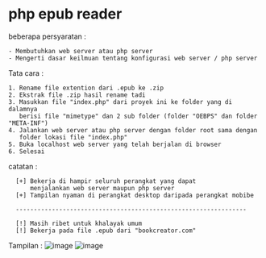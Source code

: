 # php epub reader

beberapa persyaratan :
```
- Membutuhkan web server atau php server
- Mengerti dasar keilmuan tentang konfigurasi web server / php server
```

Tata cara :
```
1. Rename file extention dari .epub ke .zip
2. Ekstrak file .zip hasil rename tadi
3. Masukkan file "index.php" dari proyek ini ke folder yang di dalamnya
   berisi file "mimetype" dan 2 sub folder (folder "OEBPS" dan folder "META-INF")
4. Jalankan web server atau php server dengan folder root sama dengan
   folder lokasi file "index.php"
5. Buka localhost web server yang telah berjalan di browser
6. Selesai
```

catatan :
```
  [+] Bekerja di hampir seluruh perangkat yang dapat
      menjalankan web server maupun php server
  [+] Tampilan nyaman di perangkat desktop daripada perangkat mobibe

  ----------------------------------------------------------------

  [!] Masih ribet untuk khalayak umum
  [!] Bekerja pada file .epub dari "bookcreator.com"
```

Tampilan :
![image](https://user-images.githubusercontent.com/64795908/154494738-877d66d5-857e-4271-8d5f-62f6ed72a3b7.png)
![image](https://user-images.githubusercontent.com/64795908/154494763-d57cf6dc-c5a6-4d50-9c7c-f7d52bca8718.png)

